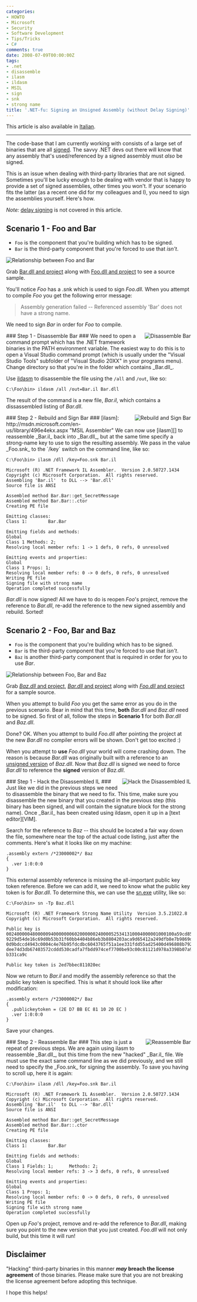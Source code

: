 ```yaml
---
categories:
- HOWTO
- Microsoft
- Security
- Software Development
- Tips/Tricks
- C#
comments: true
date: 2008-07-09T00:00:00Z
tags:
- .net
- disassemble
- ilasm
- ildasm
- MSIL
- sign
- snk
- strong name
title: '.NET-fu: Signing an Unsigned Assembly (without Delay Signing)'
---
```


This article is also available in [Italian][].

----
The code-base that I am currently working with consists of a large set of binaries that are all [signed][SignedAssemblies]. The savvy .NET devs out there will know that any assembly that's used/referenced by a signed assembly must _also_ be signed.

This is an issue when dealing with third-party libraries that are not signed. Sometimes you'll be lucky enough to be dealing with vendor that is happy to provide a set of signed assemblies, other times you won't. If your scenario fits the latter (as a recent one did for my colleagues and I), you need to sign the assemblies yourself. Here's how.

<!--more-->

_Note:_ [delay signing][DelaySigning] is not covered in this article.

Scenario 1 - Foo and Bar
------------------------

* `Foo` is the component that you're building which has to be signed.
* `Bar` is the third-party component that you're forced to use that _isn't_.

<img src="/uploads/2008/07/foobar.png" alt="Relationship between Foo and Bar" />

Grab [Bar.dll and project][BarProj] along with [Foo.dll and project][FooBarProj] to see a source sample.

You'll notice _Foo_ has a .snk which is used to sign _Foo.dll._ When you attempt to compile _Foo_ you get the following error message:

> Assembly generation failed -- Referenced assembly 'Bar' does not have a strong name.

We need to sign _Bar_ in order for _Foo_ to compile.

<img src="/uploads/2008/07/step1.jpg" style="float: right; margin-left: 5px; margin-bottom: 2px;" alt="Disassemble Bar" />
### Step 1 - Disassemble Bar ###
We need to open a command prompt which has the .NET framework binaries in the PATH environment variable. The easiest way to do this is to open a Visual Studio command prompt (which is usually under the "Visual Studio Tools" subfolder of "Visual Studio 20XX" in your programs menu). Change directory so that you're in the folder which contains _Bar.dll_.

Use [ildasm][] to disassemble the file using the `/all` and `/out`, like so:

    C:\Foo\bin> ildasm /all /out=Bar.il Bar.dll

The result of the command is a new file, _Bar.il_, which contains a dissassembled listing of _Bar.dll_.

<img src="/uploads/2008/07/step2.jpg" style="float: right; margin-left: 5px; margin-bottom: 2px;" alt="Rebuild and Sign Bar" />
### Step 2 - Rebuild and Sign Bar ###
[ilasm]: http://msdn.microsoft.com/en-us/library/496e4ekx.aspx "MSIL Assembler"
We can now use [ilasm][] to reassemble _Bar.il_ back into _Bar.dll_, but at the same time specify a strong-name key to use to sign the resulting assembly. We pass in the value _Foo.snk_ to the `/key` switch on the command line, like so:
<div style="clear:both;"></div>

    C:\Foo\bin> ilasm /dll /key=Foo.snk Bar.il

    Microsoft (R) .NET Framework IL Assembler.  Version 2.0.50727.1434
    Copyright (c) Microsoft Corporation.  All rights reserved.
    Assembling 'Bar.il'  to DLL --> 'Bar.dll'
    Source file is ANSI

    Assembled method Bar.Bar::get_SecretMessage
    Assembled method Bar.Bar::.ctor
    Creating PE file

    Emitting classes:
    Class 1:        Bar.Bar

    Emitting fields and methods:
    Global
    Class 1 Methods: 2;
    Resolving local member refs: 1 -> 1 defs, 0 refs, 0 unresolved

    Emitting events and properties:
    Global
    Class 1 Props: 1;
    Resolving local member refs: 0 -> 0 defs, 0 refs, 0 unresolved
    Writing PE file
    Signing file with strong name
    Operation completed successfully

_Bar.dll_ is now signed! All we have to do is reopen _Foo_'s project, remove the reference to _Bar.dll_, re-add the reference to the new signed assembly and rebuild. Sorted!

Scenario 2 - Foo, Bar and Baz
-----------------------------

* `Foo` is the component that you're building which has to be signed.
* `Bar` is the third-party component that you're forced to use that _isn't_.
* `Baz` is another third-party component that is required in order for you to use _Bar_.

<img src="/uploads/2008/07/foobarbaz.png" alt="Relationship between Foo, Bar and Baz"/>

Grab [_Baz.dll_ and project][BazProj], [_Bar.dll_ and project][BarBazProj] along with [_Foo.dll_ and project][FooBarBazProj] for a sample source.

When you attempt to build _Foo_ you get the same error as you do in the previous scenario. Bear in mind that this time, **both** _Bar.dll_ and _Baz.dll_ need to be signed. So first of all, follow the steps in **Scenario 1** for both _Bar.dll_ and _Baz.dll_.

Done? OK. When you attempt to build _Foo.dll_ after pointing the project at the new _Bar.dll_ no compiler errors will be shown. Don't get too excited :)

When you attempt to **use** _Foo.dll_ your world will come crashing down. The reason is because _Bar.dll_ was originally built with a reference to an <u>unsigned version</u> of _Baz.dll_. Now that _Baz.dll_ is signed we need to force _Bar.dll_ to reference the **signed** version of _Baz.dll_.

<img src="/uploads/2008/07/step3.jpg" style="float: right; margin-left: 5px; margin-bottom: 2px;" alt="Hack the Disassembled IL" />
### Step 1 - Hack the Disassembled IL ###
Just like we did in the previous steps we need to disassemble the binary that we need to fix. This time, make sure you disassemble the new binary that you created in the previous step (this binary has been signed, and will contain the signature block for the strong name). Once _Bar.il_ has been created using ildasm, open it up in a [text editor][VIM].

Search for the reference to _Baz_ -- this should be located a fair way down the file, somewhere near the top of the actual code listing, just after the comments. Here's what it looks like on my machine:

    .assembly extern /*23000002*/ Baz
    {
      .ver 1:0:0:0
    }

This external assembly reference is missing the all-important public key token reference. Before we can add it, we need to know what the public key token is for _Bar.dll_. To determine this, we can use the [sn.exe][StrongNameTool] utility, like so:

    C:\Foo\bin> sn -Tp Baz.dll

    Microsoft (R) .NET Framework Strong Name Utility  Version 3.5.21022.8
    Copyright (c) Microsoft Corporation.  All rights reserved.

    Public key is
    0024000004800000940000000602000000240000525341310004000001000100a59cd85e10658d
    9229d54de16c69d0b53b31f60bb4404b86eb3b8804203aca9d65412a249dfb8e7b9869d09ce80b
    0d9bdccd4943c0004c4e76b95fdcdbc6043765f51a1ee331fdd55ad25400d496808b792723fc76
    dee74d3db67403572cddd530cadfa7fbdd974cef7700be93c00c81121d978a3398b07a9dc1077f
    b331ca9c

    Public key token is 2ed7bbec811020ec

Now we return to _Bar.il_ and modify the assembly reference so that the public key token is specified. This is what it should look like after modification:

    .assembly extern /*23000002*/ Baz
    {
      .publickeytoken = (2E D7 BB EC 81 10 20 EC )
      .ver 1:0:0:0
    }

Save your changes.

<img src="/uploads/2008/07/step4.jpg" style="float: right; margin-left: 5px; margin-bottom: 2px;" alt="Reassemble Bar" />
### Step 2 - Reassemble Bar ###
This step is just a repeat of previous steps. We are again using ilasm to reassemble _Bar.dll_, but this time from the new "hacked" _Bar.il_ file. We must use the exact same command line as we did previously, and we still need to specify the _Foo.snk_ for signing the assembly. To save you having to scroll up, here it is again:

    C:\Foo\bin> ilasm /dll /key=Foo.snk Bar.il

    Microsoft (R) .NET Framework IL Assembler.  Version 2.0.50727.1434
    Copyright (c) Microsoft Corporation.  All rights reserved.
    Assembling 'Bar.il'  to DLL --> 'Bar.dll'
    Source file is ANSI

    Assembled method Bar.Bar::get_SecretMessage
    Assembled method Bar.Bar::.ctor
    Creating PE file

    Emitting classes:
    Class 1:        Bar.Bar

    Emitting fields and methods:
    Global
    Class 1 Fields: 1;      Methods: 2;
    Resolving local member refs: 3 -> 3 defs, 0 refs, 0 unresolved

    Emitting events and properties:
    Global
    Class 1 Props: 1;
    Resolving local member refs: 0 -> 0 defs, 0 refs, 0 unresolved
    Writing PE file
    Signing file with strong name
    Operation completed successfully

Open up _Foo_'s project, remove and re-add the reference to _Bar.dll_, making sure you point to the new version that you just created. _Foo.dll_ will not only build, but this time it will run!

Disclaimer
----------

"Hacking" third-party binaries in this manner **_may_ breach the license agreement** of those binaries. Please make sure that you are not breaking the license agreement before adopting this technique.

I hope this helps!

[Italian]: http://www.otherbit.com/modules/blog/BlogContent.aspx?ID=174 ".NET-FU : come trasformare in SIGNED un assembly UNSIGNED (senza ricorrere al DELAY SIGNING)"
[SignedAssemblies]: http://msdn.microsoft.com/en-us/library/xc31ft41.aspx "Sign an Assembly with a Strong Name"
[DelaySigning]: http://msdn.microsoft.com/en-us/library/t07a3dye(VS.80).aspx "Delay Signing an Assembly"
[BarProj]: /uploads/2008/07/bar.zip "Project/Binary for Bar"
[FooBarProj]: /uploads/2008/07/foobar.zip "Project/Binary for Foo"
[ildasm]: http://msdn.microsoft.com/en-us/library/f7dy01k1(VS.80).aspx "MSIL Disassembly"
[BazProj]: /uploads/2008/07/baz.zip "Project/Binary for Baz"
[BarBazProj]: /uploads/2008/07/barbaz.zip "Project/Binary for Bar"
[FooBarBazProj]: /uploads/2008/07/foobarbaz.zip "Project/Binary for Foo"
[VIM]: http://www.vim.org/ "VIM - @secretGeek loves it... no really, he does!"
[StrongNameTool]: http://msdn.microsoft.com/en-us/library/k5b5tt23(VS.80).aspx "Strong Name Tool"
